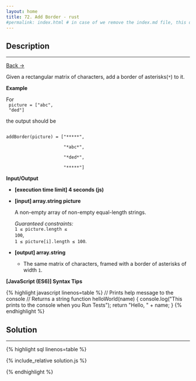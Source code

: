 ```yaml
---
layout: home
title: 72. Add Border - rust
#permalink: index.html # in case of we remove the index.md file, this doc will be the index page
---
```


<div class="row">
<div class="columnStmt" markdown="1">

## Description
---

[Back -> ](../README.md)

Given a rectangular matrix of characters, add a border of asterisks(<code>\*</code>) to it.

**Example**

For<br>
<code>
picture = ["abc",<br>
"ded"]
</code>

the output should be <br>

<code>
addBorder(picture) = ["*****",<br>
                      "*abc*",<br>
                      "*ded*",<br>
                      "*****"]
</code>

**Input/Output**

- **[execution time limit] 4 seconds (js)**

- **[input] array.string picture**

  A non-empty array of non-empty equal-length strings.<br>

  _Guaranteed constraints:_<br>
  <code>1 ≤ picture.length ≤ 100</code>,<br> <code>1 ≤ picture[i].length ≤ 100</code>.

- **[output] array.string**
  - The same matrix of characters, framed with a border of asterisks of width <code>1</code>.

**[JavaScript (ES6)] Syntax Tips**

{% highlight javascript linenos=table %}
// Prints help message to the console
// Returns a string
function helloWorld(name) {
console.log("This prints to the console when you Run Tests");
return "Hello, " + name;
}
{% endhighlight %}

</div>
<div class="columnSol" markdown="1">

## Solution

---

{% highlight sql linenos=table %}

{% include_relative solution.js %}

{% endhighlight %}

</div>
</div>
